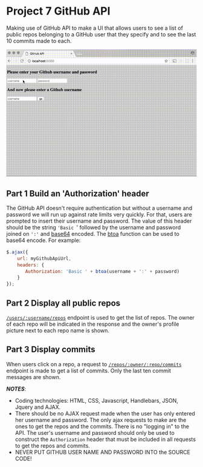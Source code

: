 # Project 7 GitHub API
Making use of GitHub API to make a UI that allows users to see a list of public repos belonging to a GitHub user that they specify and to see the last 10 commits made to each.

<img src="githubapi.gif">

## Part 1 Build an 'Authorization' header
The GitHub API doesn't require authentication but without a username and password we will run up against rate limits very quickly. For that, users are prompted to insert their username and password. The value of this header should be the string `'Basic `' followed by the username and password joined on `':'` and [base64](https://en.wikipedia.org/wiki/Base64) encoded. The [btoa](https://developer.mozilla.org/en/docs/Web/API/WindowBase64/Base64_encoding_and_decoding) function can be used to base64 encode. For example:

```js
$.ajax({
    url: myGithubApiUrl,
    headers: {
       Authorization: 'Basic ' + btoa(username + ':' + password)
    }
});
```

## Part 2 Display all public repos
<a href="https://developer.github.com/v3/repos/#list-user-repositories">`/users/:username/repos`</a> endpoint is used to get the list of repos. The owner of each repo will be indicated in the response and the owner's profile picture next to each repo name is shown.

## Part 3 Display commits
When users click on a repo, a request to <a href="https://developer.github.com/v3/repos/commits/">`/repos/:owner/:repo/commits`</a> endpoint is made to get a list of commits. Only the last ten commit messages are shown.

**_NOTES_**:
* Coding technologies: HTML, CSS, Javascript, Handlebars, JSON, Jquery and AJAX.
* There should be no AJAX request made when the user has only entered her username and password. The only ajax requests to make are the ones to get the repos and the commits. There is no "logging in" to the API. The user's username and password should only be used to construct the `Authorization` header that must be included in all requests to get the repos and commits.
* NEVER PUT GITHUB USER NAME AND PASSWORD INTO the SOURCE CODE!
